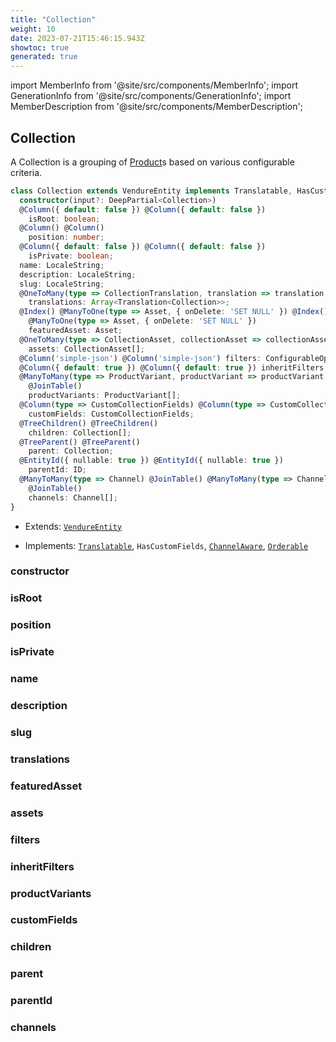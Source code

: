 ```yaml
---
title: "Collection"
weight: 10
date: 2023-07-21T15:46:15.943Z
showtoc: true
generated: true
---
```

<!-- This file was generated from the Vendure source. Do not modify. Instead, re-run the "docs:build" script -->
import MemberInfo from '@site/src/components/MemberInfo';
import GenerationInfo from '@site/src/components/GenerationInfo';
import MemberDescription from '@site/src/components/MemberDescription';


## Collection

<GenerationInfo sourceFile="packages/core/src/entity/collection/collection.entity.ts" sourceLine="35" packageName="@vendure/core" />

A Collection is a grouping of <a href='/reference/typescript-api/entities/product#product'>Product</a>s based on various configurable criteria.

```ts title="Signature"
class Collection extends VendureEntity implements Translatable, HasCustomFields, ChannelAware, Orderable {
  constructor(input?: DeepPartial<Collection>)
  @Column({ default: false }) @Column({ default: false })
    isRoot: boolean;
  @Column() @Column()
    position: number;
  @Column({ default: false }) @Column({ default: false })
    isPrivate: boolean;
  name: LocaleString;
  description: LocaleString;
  slug: LocaleString;
  @OneToMany(type => CollectionTranslation, translation => translation.base, { eager: true }) @OneToMany(type => CollectionTranslation, translation => translation.base, { eager: true })
    translations: Array<Translation<Collection>>;
  @Index() @ManyToOne(type => Asset, { onDelete: 'SET NULL' }) @Index()
    @ManyToOne(type => Asset, { onDelete: 'SET NULL' })
    featuredAsset: Asset;
  @OneToMany(type => CollectionAsset, collectionAsset => collectionAsset.collection) @OneToMany(type => CollectionAsset, collectionAsset => collectionAsset.collection)
    assets: CollectionAsset[];
  @Column('simple-json') @Column('simple-json') filters: ConfigurableOperation[];
  @Column({ default: true }) @Column({ default: true }) inheritFilters: boolean;
  @ManyToMany(type => ProductVariant, productVariant => productVariant.collections) @JoinTable() @ManyToMany(type => ProductVariant, productVariant => productVariant.collections)
    @JoinTable()
    productVariants: ProductVariant[];
  @Column(type => CustomCollectionFields) @Column(type => CustomCollectionFields)
    customFields: CustomCollectionFields;
  @TreeChildren() @TreeChildren()
    children: Collection[];
  @TreeParent() @TreeParent()
    parent: Collection;
  @EntityId({ nullable: true }) @EntityId({ nullable: true })
    parentId: ID;
  @ManyToMany(type => Channel) @JoinTable() @ManyToMany(type => Channel)
    @JoinTable()
    channels: Channel[];
}
```
* Extends: <code><a href='/reference/typescript-api/entities/vendure-entity#vendureentity'>VendureEntity</a></code>


* Implements: <code><a href='/reference/typescript-api/entities/interfaces#translatable'>Translatable</a></code>, <code>HasCustomFields</code>, <code><a href='/reference/typescript-api/entities/interfaces#channelaware'>ChannelAware</a></code>, <code><a href='/reference/typescript-api/entities/interfaces#orderable'>Orderable</a></code>



<div className="members-wrapper">

### constructor

<MemberInfo kind="method" type="(input?: DeepPartial&#60;<a href='/reference/typescript-api/entities/collection#collection'>Collection</a>&#62;) => Collection"   />


### isRoot

<MemberInfo kind="property" type="boolean"   />


### position

<MemberInfo kind="property" type="number"   />


### isPrivate

<MemberInfo kind="property" type="boolean"   />


### name

<MemberInfo kind="property" type="LocaleString"   />


### description

<MemberInfo kind="property" type="LocaleString"   />


### slug

<MemberInfo kind="property" type="LocaleString"   />


### translations

<MemberInfo kind="property" type="Array&#60;Translation&#60;<a href='/reference/typescript-api/entities/collection#collection'>Collection</a>&#62;&#62;"   />


### featuredAsset

<MemberInfo kind="property" type="<a href='/reference/typescript-api/entities/asset#asset'>Asset</a>"   />


### assets

<MemberInfo kind="property" type="CollectionAsset[]"   />


### filters

<MemberInfo kind="property" type="ConfigurableOperation[]"   />


### inheritFilters

<MemberInfo kind="property" type="boolean"  since="2.0.0"  />


### productVariants

<MemberInfo kind="property" type="<a href='/reference/typescript-api/entities/product-variant#productvariant'>ProductVariant</a>[]"   />


### customFields

<MemberInfo kind="property" type="CustomCollectionFields"   />


### children

<MemberInfo kind="property" type="<a href='/reference/typescript-api/entities/collection#collection'>Collection</a>[]"   />


### parent

<MemberInfo kind="property" type="<a href='/reference/typescript-api/entities/collection#collection'>Collection</a>"   />


### parentId

<MemberInfo kind="property" type="<a href='/reference/typescript-api/common/id#id'>ID</a>"   />


### channels

<MemberInfo kind="property" type="<a href='/reference/typescript-api/entities/channel#channel'>Channel</a>[]"   />




</div>
